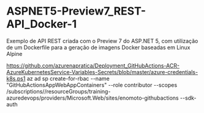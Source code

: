 # ASPNET5-Preview7_REST-API_Docker-1
Exemplo de API REST criada com o Preview 7 do ASP.NET 5, com utilização de um Dockerfile para a geração de imagens Docker baseadas em Linux Alpine   


https://github.com/azurenapratica/Deployment_GitHubActions-ACR-AzureKubernetesService-Variables-Secrets/blob/master/azure-credentials-k8s.ps1
az ad sp create-for-rbac --name "GitHubActionsAppWebAppContainers" --role contributor --scopes /subscriptions/<subscription-id>/resourceGroups/training-azuredevops/providers/Microsoft.Web/sites/enomoto-githubactions --sdk-auth

